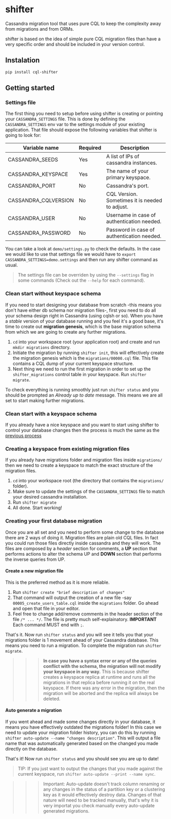 # shifter

Cassandra migration tool that uses pure CQL to keep the complexity away from migrations and from ORMs.

shifter is based on the idea of simple pure CQL migration files than have a very specific order and should be included in your version control.

## Instalation

```bash
pip install cql-shifter
```

## Getting started

### Settings file

The first thing you need to setup before using shifter is creating or pointing your `CASSANDRA_SETTINGS` file.
This is done by defining the `CASSANDRA_SETTINGS` env var to the settings module of your existing application.
That file should expose the following variables that shifter is going to look for:

Variable name           | Required  | Description
---                     | ---       | ---
CASSANDRA_SEEDS         | Yes       | A list of IPs of cassandra instances.
CASSANDRA_KEYSPACE      | Yes       | The name of your primary keyspace.
CASSANDRA_PORT          | No        | Cassandra's port.
CASSANDRA_CQLVERSION    | No        | CQL Version. Sometimes it is needed to adjust.
CASSANDRA_USER          | No        | Username in case of authentication needed.
CASSANDRA_PASSWORD      | No        | Password in case of authentication needed.

You can take a look at `demo/settings.py` to check the defaults. In the case we would like to use that settings file we would have to `export CASSANDRA_SETTINGS=demo.settings` and then run any shifter command as usual.

> The settings file can be overriden by using the `--settings` flag in some commands (Check out the `--help` for each command).

### Clean start without keyspace schema

If you need to start designing your database from scratch -this means you don't have either db schema nor migration files-, first you need to do all your schema design right in Cassandra (using cqlsh or so).
When you have a *stable* version of your database running and you feel it's a good base, it's time to create out **migration genesis**, which is the base migration schema from which we are going to create any further migrations.

1. `cd` into your workspace root (your application root) and create and run  `mkdir migrations` directory.
2. Initiate the migration by running `shifter init`, this will effectively create the migration genesis which is the `migrations/00000.cql` file. This file contains a CQL dump of your current keyspace structure.
3. Next thing we need to run the first migration in order to set up the `shifter_migrations` control table in your keyspace. Run `shifter migrate`.

To check everything is running smoothly just run `shifter status` and you should be prompted an *Already up to date* message. This means we are all set to start making further migrations.

### Clean start with a keyspace schema

If you already have a nice keyspace and you want to start using shifter to control your database changes then the process is much the same as the [previous process](#clean-start-without-keyspace-schema)

### Creating a keyspace from existing migration files

If you already have migrations folder and migration files inside `migrations/` then we need to create a keyspace to match the exact structure of the migration files.

1. `cd` into your workspace root (the directory that contains the `migrations/` folder).
2. Make sure to update the settings of the `CASSANDRA_SETTINGS` file to match your desired cassandra installation.
3. Run `shifter migrate`
4. All done. Start working!

### Creating your first database migration

Once you are all set and you need to perform some change to the database there are 2 ways of doing it.
Migration files are plain old CQL files. In fact you could run those files directly inside cassandra and they will work.
The files are composed by a *header* section for comments, a **UP** section that performs actions to alter the schema UP and **DOWN** section that performs the inverse queries from UP.

#### Create a new migration file

This is the preferred method as it is more reliable.

1. Run `shifter create "brief description of changes"`
2. That command will output the creation of a new file -say `00005_create_users_table.cql` inside the `migrations` folder. Go ahead and open that file in your editor.
3. Feel free to change add/remove comments in the header section of the file `/* ... */`. The file is pretty much self-explainatory. **IMPORTANT** Each command MUST end with `;`.

That's it. Now run `shifter status` and you will see it tells you that your migrations folder is 1 movement ahead of your Cassandra database. This means you need to run a migration.
To complete the migration run `shifter migrate`. 

>>> **In case you have a syntax error or any of the queries conflict with the schema, the migration will not modify your keyspace in any way.**
This is because shifter creates a keyspace replica at runtime and runs all the migrations in that replica before running it on the real keyspace.
If there was any error in the migration, then the migration will be aborted and the replica will always be deleted.

#### Auto generate a migration

If you went ahead and made some changes directly in your database, it means you have effectively outdated the migrations folder!
In this case we need to update your migration folder history, you can do this by running `shifter auto-update --name "changes description"`.
This will output a file name that was automatically generated based on the changed you made directly on the database.

That's it! Now run `shifter status` and you should see you are up to date!

> TIP: If you just want to output the changes that you made against the current keyspace, run `shifter auto-update --print --name sync`. 

>>> Important: Auto-update doesn't track column renaming or any changes in the status of a partition key or a clustering key as it would effectively destroy data.
Changes of that nature will need to be tracked manually, that's why it is very importat you check manually every auto-update generated migrations.